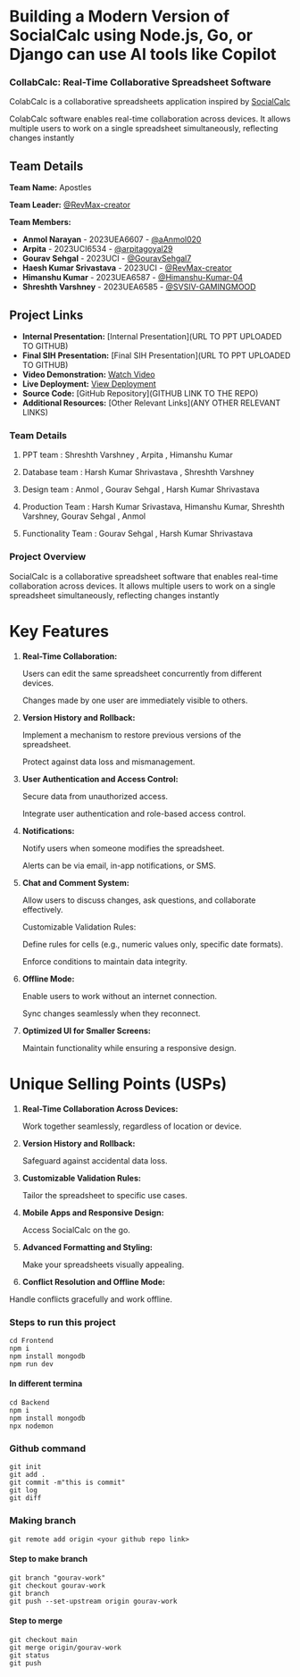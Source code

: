 # Building a Modern Version of SocialCalc using Node.js, Go, or Django can use AI tools like Copilot

### CollabCalc: Real-Time Collaborative Spreadsheet Software

ColabCalc is a collaborative spreadsheets application inspired by [SocialCalc](https://github.com/DanBricklin/socialcalc)

ColabCalc software enables real-time collaboration across devices. It allows multiple users to work on a single spreadsheet simultaneously, reflecting changes instantly

## Team Details

**Team Name:** Apostles

**Team Leader:** [@RevMax-creator](https://github.com/RevMax-creator)

**Team Members:**

- **Anmol Narayan**           - 2023UEA6607 - [@aAnmol020](https://github.com/aAnmmol020)
- **Arpita**                  - 2023UCI6534 - [@arpitagoyal29](https://github.com/arpitagoyal29)
- **Gourav Sehgal**           - 2023UCI - [@GouravSehgal7](https://github.com/GouravSehgal7)
- **Haesh Kumar Srivastava** - 2023UCI - [@RevMax-creator](https://github.com/RevMax-creator)
- **Himanshu Kumar**          - 2023UEA6587 - [@Himanshu-Kumar-04](https://github.com/Himanshu-Kumar-04)
- **Shreshth Varshney**       - 2023UEA6585 - [@SVSIV-GAMINGMOOD](https://github.com/SVSIV-GAMINGMOOD)

## Project Links

- **Internal Presentation:**    [Internal Presentation](URL TO PPT UPLOADED TO GITHUB)
- **Final SIH Presentation:**   [Final SIH Presentation](URL TO PPT UPLOADED TO GITHUB)
- **Video Demonstration:**      [Watch Video](https://www.youtube.com/watch?v=CqBnOXhnh-I)
- **Live Deployment:**          [View Deployment](https://collabcalc.onrender.com/)
- **Source Code:**              [GitHub Repository](GITHUB LINK TO THE REPO)
- **Additional Resources:**     [Other Relevant Links](ANY OTHER RELEVANT LINKS)

### Team Details

1. PPT team            : Shreshth Varshney⁩ , Arpita⁩ , Himanshu⁩ Kumar

2. Database team       : Harsh Kumar Shrivastava , Shreshth Varshney

3. Design team        : Anmol⁩ , Gourav Sehgal⁩ , Harsh Kumar Shrivastava

4. Production Team    : Harsh Kumar Srivastava, Himanshu⁩ Kumar, Shreshth Varshney⁩, Gourav Sehgal⁩ , Anmol⁩ 

5. Functionality Team : Gourav Sehgal⁩ , Harsh Kumar Shrivastava

### Project Overview

SocialCalc is a collaborative spreadsheet software that enables real-time collaboration across devices. It allows multiple users to work on a single spreadsheet simultaneously, reflecting changes instantly

# Key Features

1. **Real-Time Collaboration:**
   
    Users can edit the same spreadsheet concurrently from different devices.

    Changes made by one user are immediately visible to others.

3. **Version History and Rollback:**

    Implement a mechanism to restore previous versions of the spreadsheet.

    Protect against data loss and mismanagement.

5. **User Authentication and Access Control:**

    Secure data from unauthorized access.

    Integrate user authentication and role-based access control.

7. **Notifications:**
   
    Notify users when someone modifies the spreadsheet.

    Alerts can be via email, in-app notifications, or SMS.
   
9. **Chat and Comment System:**

    Allow users to discuss changes, ask questions, and collaborate effectively.

    Customizable Validation Rules:

    Define rules for cells (e.g., numeric values only, specific date formats).

    Enforce conditions to maintain data integrity.

11. **Offline Mode:**

    Enable users to work without an internet connection.
   
    Sync changes seamlessly when they reconnect.

13. **Optimized UI for Smaller Screens:**

    Maintain functionality while ensuring a responsive design.

# Unique Selling Points (USPs)

1. **Real-Time Collaboration Across Devices:**

   Work together seamlessly, regardless of location or device.
3. **Version History and Rollback:**

   Safeguard against accidental data loss.
5. **Customizable Validation Rules:**

   Tailor the spreadsheet to specific use cases.
7. **Mobile Apps and Responsive Design:**

   Access SocialCalc on the go.
9. **Advanced Formatting and Styling:**

   Make your spreadsheets visually appealing.
11. **Conflict Resolution and Offline Mode:**

Handle conflicts gracefully and work offline.

### Steps to run this project 
```
cd Frontend
npm i
npm install mongodb
npm run dev
```
#### In different termina
```
cd Backend
npm i
npm install mongodb
npx nodemon
```
### Github command
```
git init
git add .
git commit -m"this is commit"
git log
git diff
```
### Making branch
```
git remote add origin <your github repo link>
```
#### Step to make branch
```
git branch "gourav-work"
git checkout gourav-work
git branch
git push --set-upstream origin gourav-work
```
#### Step to merge
```
git checkout main
git merge origin/gourav-work
git status
git push
```
